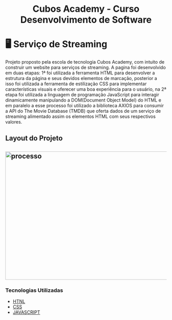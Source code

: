 # <p align = "center">Cubos Academy - Curso Desenvolvimento de Software</p>
# 🖥️ Serviço de Streaming
Projeto proposto pela escola de tecnologia Cubos Academy, com intuito de construir um website para serviços de streaming. A pagina foi desenvolvido em duas etapas: 1ª foi utilizada a 
ferramenta HTML para desenvolver a estrutura da página e seus devidos elementos de marcação, posterior a isso foi utilizada a ferramenta de estilização CSS para implementar
características visuais e oferecer uma boa experiência para o usuário, na 2ª etapa foi utilizada a linguagem de programação JavaScript para interagir dinamicamente manipulando a 
DOM(Document Object Model) do HTML e em paralelo a esse processo foi utilizado a biblioteca AXIOS para consumir 
a  API do The Movie Database (TMDB) que oferta dados de um serviço de streaming alimentado assim os elementos HTML com seus respectivos valores.
<br>
##
## Layout do Projeto 
## <img width="900" height="400" alt="processo" src="https://github.com/LuizMoura-88/servico_de_streaming/assets/122941117/47ef2464-37eb-494f-aa9d-5608c7ca58fd"> 

### Tecnologias Utilizadas
* [HTNL]([https://github.com/golang/go](https://developer.mozilla.org/pt-BR/docs/learn/getting_started_with_the_web/html_basics))
* [CSS](https://developer.mozilla.org/pt-BR/docs/Web/CSS)
* [JAVASCRIPT](https://developer.mozilla.org/pt-BR/docs/web/javascript/guide/introduction)
